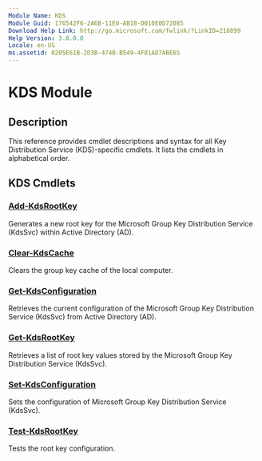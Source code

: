 ```yaml
---
Module Name: KDS
Module Guid: 176542F6-2A6B-11E0-AB18-D010E0D72085
Download Help Link: http://go.microsoft.com/fwlink/?LinkID=216899
Help Version: 3.0.0.0
Locale: en-US
ms.assetid: 0205E61B-2D3B-474B-B549-4F81AD7ABE65
---
```


# KDS Module
## Description
This reference provides cmdlet descriptions and syntax for all Key Distribution Service (KDS)-specific cmdlets. It lists the cmdlets in alphabetical order.

## KDS Cmdlets
### [Add-KdsRootKey](./Add-KdsRootKey.md)
Generates a new root key for the Microsoft Group Key Distribution Service (KdsSvc) within Active Directory (AD).

### [Clear-KdsCache](./Clear-KdsCache.md)
Clears the group key cache of the local computer.

### [Get-KdsConfiguration](./Get-KdsConfiguration.md)
Retrieves the current configuration of the Microsoft Group Key Distribution Service (KdsSvc) from Active Directory (AD).

### [Get-KdsRootKey](./Get-KdsRootKey.md)
Retrieves a list of root key values stored by the Microsoft Group Key Distribution Service (KdsSvc).

### [Set-KdsConfiguration](./Set-KdsConfiguration.md)
Sets the configuration of Microsoft Group Key Distribution Service (KdsSvc).

### [Test-KdsRootKey](./Test-KdsRootKey.md)
Tests the root key configuration.

